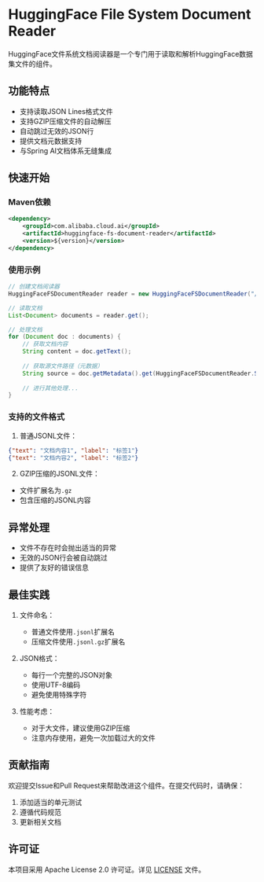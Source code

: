 # HuggingFace File System Document Reader

HuggingFace文件系统文档阅读器是一个专门用于读取和解析HuggingFace数据集文件的组件。

## 功能特点

- 支持读取JSON Lines格式文件
- 支持GZIP压缩文件的自动解压
- 自动跳过无效的JSON行
- 提供文档元数据支持
- 与Spring AI文档体系无缝集成

## 快速开始

### Maven依赖

```xml
<dependency>
    <groupId>com.alibaba.cloud.ai</groupId>
    <artifactId>huggingface-fs-document-reader</artifactId>
    <version>${version}</version>
</dependency>
```

### 使用示例

```java
// 创建文档阅读器
HuggingFaceFSDocumentReader reader = new HuggingFaceFSDocumentReader("/path/to/your/file.jsonl");

// 读取文档
List<Document> documents = reader.get();

// 处理文档
for (Document doc : documents) {
    // 获取文档内容
    String content = doc.getText();
    
    // 获取源文件路径（元数据）
    String source = doc.getMetadata().get(HuggingFaceFSDocumentReader.SOURCE);
    
    // 进行其他处理...
}
```

### 支持的文件格式

1. 普通JSONL文件：

```json
{"text": "文档内容1", "label": "标签1"}
{"text": "文档内容2", "label": "标签2"}
```

2. GZIP压缩的JSONL文件：

- 文件扩展名为`.gz`
- 包含压缩的JSONL内容

## 异常处理

- 文件不存在时会抛出适当的异常
- 无效的JSON行会被自动跳过
- 提供了友好的错误信息

## 最佳实践

1. 文件命名：
   - 普通文件使用`.jsonl`扩展名
   - 压缩文件使用`.jsonl.gz`扩展名

2. JSON格式：
   - 每行一个完整的JSON对象
   - 使用UTF-8编码
   - 避免使用特殊字符

3. 性能考虑：
   - 对于大文件，建议使用GZIP压缩
   - 注意内存使用，避免一次加载过大的文件

## 贡献指南

欢迎提交Issue和Pull Request来帮助改进这个组件。在提交代码时，请确保：

1. 添加适当的单元测试
2. 遵循代码规范
3. 更新相关文档

## 许可证

本项目采用 Apache License 2.0 许可证。详见 [LICENSE](LICENSE) 文件。 
